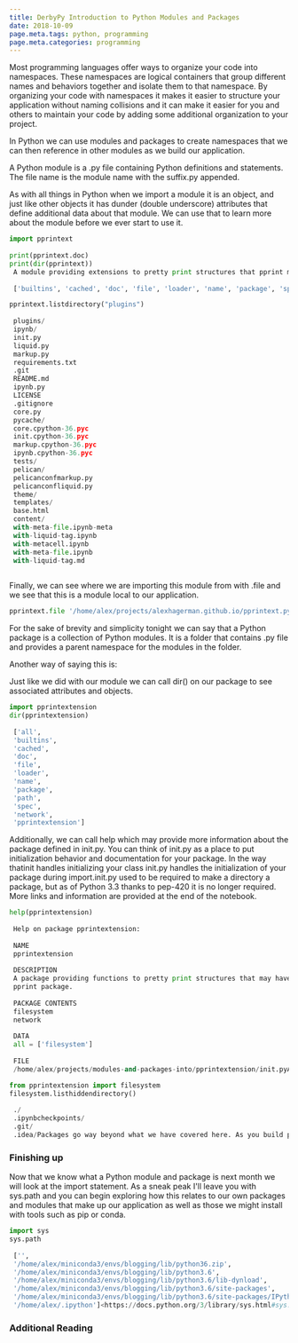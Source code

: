 ```yaml
---
title: DerbyPy Introduction to Python Modules and Packages
date: 2018-10-09
page.meta.tags: python, programming
page.meta.categories: programming
---
```


Most programming languages offer ways to organize your code into namespaces. These namespaces are logical containers
that group different names and behaviors together and isolate them to that namespace. By organizing your code with
namespaces it makes it easier to structure your application without naming collisions and it can make it easier for you
and others to maintain your code by adding some additional organization to your project.

In Python we can use modules and packages to create namespaces that we can then reference in other modules as we build
our application.

A Python module is a .py file containing Python definitions and statements. The file name is the module name with the
suffix.py appended.

As with all things in Python when we import a module it is an object, and just like other objects it has dunder (double
underscore) attributes that define additional data about that module. We can use that to learn more about the module
before we ever start to use it.

```python
import pprintext  
  
print(pprintext.doc)  
print(dir(pprintext))  
 A module providing extensions to pretty print structures that pprint may not handle well.  
  
 ['builtins', 'cached', 'doc', 'file', 'loader', 'name', 'package', 'spec', 'listdirectory', 'os']From the output of dir() we can see there is a function called listdirectory that is part of this module.

pprintext.listdirectory("plugins")  
  
 plugins/  
 ipynb/  
 init.py  
 liquid.py  
 markup.py  
 requirements.txt  
 .git  
 README.md  
 ipynb.py  
 LICENSE  
 .gitignore  
 core.py  
 pycache/  
 core.cpython-36.pyc  
 init.cpython-36.pyc  
 markup.cpython-36.pyc  
 ipynb.cpython-36.pyc  
 tests/  
 pelican/  
 pelicanconfmarkup.py  
 pelicanconfliquid.py  
 theme/  
 templates/  
 base.html  
 content/  
 with-meta-file.ipynb-meta  
 with-liquid-tag.ipynb  
 with-metacell.ipynb  
 with-meta-file.ipynb  
 with-liquid-tag.md
 
```

Finally, we can see where we are importing this module from with .file and we see that this is a module local to our
application.

```python
pprintext.file '/home/alex/projects/alexhagerman.github.io/pprintext.py'### Packages
```

For the sake of brevity and simplicity tonight we can say that a Python package is a collection of Python modules. It is
a folder that contains .py file and provides a parent namespace for the modules in the folder.

Another way of saying this is:

Just like we did with our module we can call dir() on our package to see associated attributes and objects.

```python
import pprintextension  
dir(pprintextension)  
  
 ['all',  
 'builtins',  
 'cached',  
 'doc',  
 'file',  
 'loader',  
 'name',  
 'package',  
 'path',  
 'spec',  
 'network',  
 'pprintextension']
```

Additionally, we can call help which may provide more information about the package defined in init.py. You can think of
init.py as a place to put initialization behavior and documentation for your package. In the way thatinit handles
initializing your class init.py handles the initialization of your package during import.init.py used to be required to
make a directory a package, but as of Python 3.3 thanks to pep-420 it is no longer required. More links and information
are provided at the end of the notebook.

```python
help(pprintextension)  
  
 Help on package pprintextension:  
  
 NAME  
 pprintextension  
  
 DESCRIPTION  
 A package providing functions to pretty print structures that may have alternative renderings from the standard  
 pprint package.  
  
 PACKAGE CONTENTS  
 filesystem  
 network  
  
 DATA  
 all = ['filesystem']  
  
 FILE  
 /home/alex/projects/modules-and-packages-into/pprintextension/init.pyAdditionally we can import modules from packages and refer to them directly instead of using the fully qualified namespacing syntax <package>.<module>.<object>

from pprintextension import filesystem  
filesystem.listhiddendirectory()  
  
 ./  
 .ipynbcheckpoints/  
 .git/  
 .idea/Packages go way beyond what we have covered here. As you build packages you want to consider their structure relative to the public API you’re creating. Publishing and distributing packages is a talk or series of talks on its own. For now what we have covered is how we can group modules together in a package and some basics for how to control the initialization behavior of a package.
```

### Finishing up

Now that we know what a Python module and package is next month we will look at the import statement. As a sneak peak
I'll leave you with sys.path and you can begin exploring how this relates to our own packages and modules that make up
our application as well as those we might install with tools such as pip or conda.

```python
import sys  
sys.path  
  
 ['',  
 '/home/alex/miniconda3/envs/blogging/lib/python36.zip',  
 '/home/alex/miniconda3/envs/blogging/lib/python3.6',  
 '/home/alex/miniconda3/envs/blogging/lib/python3.6/lib-dynload',  
 '/home/alex/miniconda3/envs/blogging/lib/python3.6/site-packages',  
 '/home/alex/miniconda3/envs/blogging/lib/python3.6/site-packages/IPython/extensions',  
 '/home/alex/.ipython']<https://docs.python.org/3/library/sys.html#sys.path>
```

### Additional Reading
  
